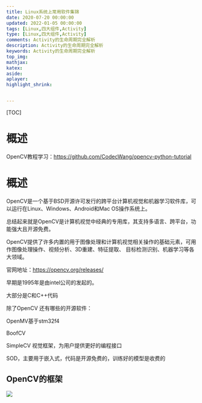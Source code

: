 ```yaml
---
title: Linux系统上常用软件集锦
date: 2020-07-20 00:00:00
updated: 2022-01-05 00:00:00
tags: [Linux,四大组件,Activity]
type: [Linux,四大组件,Activity]
comments: Activity的生命周期完全解析
description: Activity的生命周期完全解析
keywords: Activity的生命周期完全解析
top_img:
mathjax:
katex:
aside:
aplayer:
highlight_shrink:


---
```


[TOC]

# 概述



OpenCV教程学习：https://github.com/CodecWang/opencv-python-tutorial

# 概述

OpenCV是一个基于BSD开源许可发行的跨平台计算机视觉和机器学习软件库，可以运行在Linux、Windows、Android和Mac OS操作系统上。

总结起来就是OpenCV是计算机视觉中经典的专用库，其支持多语言、跨平台，功能强大且开源免费。

OpenCV提供了许多内置的用于图像处理和计算机视觉相关操作的基础元素，可用作图像处理操作、视频分析、3D重建、特征提取、 目标检测识别、机器学习等各大领域。



官网地址：https://opencv.org/releases/

早期是1995年是由intel公司的发起的。

大部分是C和C++代码



除了OpenCV 还有哪些的开源软件：

OpenMV基于stm32f4

BoofCV

SimpleCV 视觉框架，为用户提供更好的编程接口

SOD，主要用于嵌入式，代码是开源免费的，训练好的模型是收费的



## OpenCV的框架

![](images/01.OpenCV%E5%9F%BA%E7%A1%80%E4%BB%8B%E7%BB%8D.assets/202112042056581.png)













